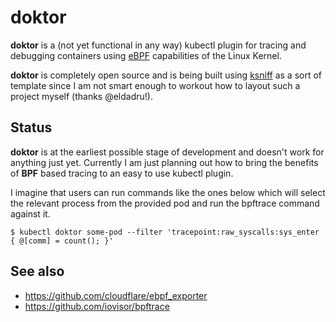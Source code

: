 # doktor
**doktor** is a (not yet functional in any way) kubectl plugin for tracing and debugging containers using [eBPF](https://ebpf.io/) capabilities of the Linux Kernel.

**doktor** is completely open source and is being built using [ksniff](https://github.com/eldadru/ksniff) as a sort of template since I am not smart enough to workout how to layout such a project myself (thanks @eldadru!).

## Status

**doktor** is at the earliest possible stage of development and doesn't work for anything just yet. Currently I am just planning out how to bring the benefits of **BPF** based tracing to an easy to use kubectl plugin.

I imagine that users can run commands like the ones below which will select the relevant process from the provided pod and run the bpftrace command against it.

```
$ kubectl doktor some-pod --filter 'tracepoint:raw_syscalls:sys_enter { @[comm] = count(); }'

```


## See also

* https://github.com/cloudflare/ebpf_exporter
* https://github.com/iovisor/bpftrace